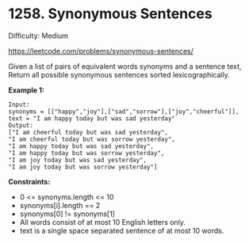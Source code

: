 # 1258. Synonymous Sentences

Difficulty: Medium

https://leetcode.com/problems/synonymous-sentences/

Given a list of pairs of equivalent words synonyms and a sentence text, Return all possible synonymous sentences sorted lexicographically.

**Example 1:**
```
Input:
synonyms = [["happy","joy"],["sad","sorrow"],["joy","cheerful"]],
text = "I am happy today but was sad yesterday"
Output:
["I am cheerful today but was sad yesterday",
​​​​​​​"I am cheerful today but was sorrow yesterday",
"I am happy today but was sad yesterday",
"I am happy today but was sorrow yesterday",
"I am joy today but was sad yesterday",
"I am joy today but was sorrow yesterday"]
```

**Constraints:**

* 0 <= synonyms.length <= 10
* synonyms[i].length == 2
* synonyms[0] != synonyms[1]
* All words consist of at most 10 English letters only.
* text is a single space separated sentence of at most 10 words.
